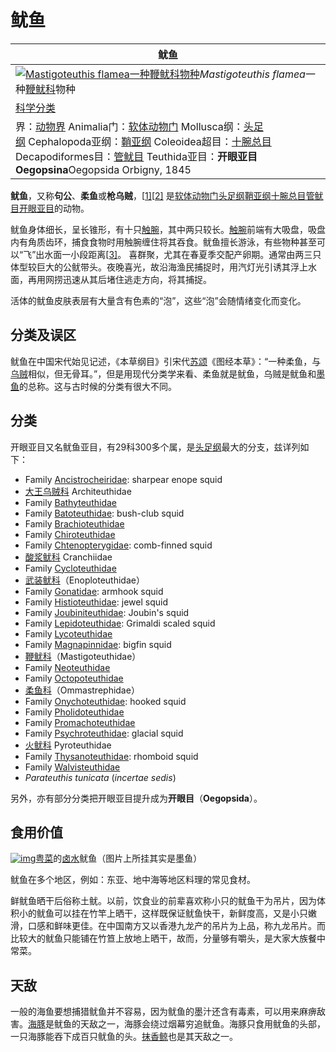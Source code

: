 # 鱿鱼

| 鱿鱼                                       |
| ---------------------------------------- |
| [![Mastigoteuthis flamea一种鞭鱿科物种](https://upload.wikimedia.org/wikipedia/commons/thumb/e/e4/Mastigoteuthis_flammea.jpg/200px-Mastigoteuthis_flammea.jpg)](https://zh.wikipedia.org/wiki/File:Mastigoteuthis_flammea.jpg)*Mastigoteuthis flamea*一种[鞭鱿科](https://zh.wikipedia.org/w/index.php?title=%E9%9E%AD%E9%B1%BF%E7%A7%91&action=edit&redlink=1)物种 |
| [科学分类](https://zh.wikipedia.org/wiki/%E7%A7%91%E5%AD%B8%E5%88%86%E9%A1%9E) |
| 界：[动物界](https://zh.wikipedia.org/wiki/%E5%8A%A8%E7%89%A9%E7%95%8C) Animalia门：[软体动物门](https://zh.wikipedia.org/wiki/%E8%BD%AF%E4%BD%93%E5%8A%A8%E7%89%A9%E9%97%A8) Mollusca纲：[头足纲](https://zh.wikipedia.org/wiki/%E5%A4%B4%E8%B6%B3%E7%BA%B2) Cephalopoda亚纲：[鞘亚纲](https://zh.wikipedia.org/wiki/%E9%9E%98%E4%BA%9E%E7%B6%B1) Coleoidea超目：[十腕总目](https://zh.wikipedia.org/wiki/%E5%8D%81%E8%85%95%E7%B8%BD%E7%9B%AE)Decapodiformes目：[管鱿目](https://zh.wikipedia.org/wiki/%E7%AE%A1%E9%AD%B7%E7%9B%AE) Teuthida亚目：**开眼亚目 Oegopsina**Oegopsida Orbigny, 1845 |

**鱿鱼**，又称**句公**、**柔鱼**或**枪乌贼**，[[1\]](https://zh.wikipedia.org/wiki/%E9%B1%BF%E9%B1%BC#cite_note-.E6.AC.A7.E7.91.9E.E6.9C.A81990-1)[[2\]](https://zh.wikipedia.org/wiki/%E9%B1%BF%E9%B1%BC#cite_note-.E5.8E.A6.E9.97.A8.E5.B8.82.E9.A5.AE.E9.A3.9F.E4.B8.9A.E5.85.AC.E5.8F.B81981-2) 是[软体动物门](https://zh.wikipedia.org/wiki/%E8%BD%AF%E4%BD%93%E5%8A%A8%E7%89%A9%E9%97%A8)[头足纲](https://zh.wikipedia.org/wiki/%E5%A4%B4%E8%B6%B3%E7%BA%B2)[鞘亚纲](https://zh.wikipedia.org/wiki/%E9%9E%98%E4%BA%9E%E7%B6%B1)[十腕总目](https://zh.wikipedia.org/wiki/%E5%8D%81%E8%85%95%E7%B8%BD%E7%9B%AE)[管鱿目](https://zh.wikipedia.org/wiki/%E7%AE%A1%E9%B1%BF%E7%9B%AE)[开眼亚目](https://zh.wikipedia.org/wiki/%E9%96%8B%E7%9C%BC%E4%BA%9E%E7%9B%AE)的动物。

鱿鱼身体细长，呈长锥形，有十只[触腕](https://zh.wikipedia.org/wiki/%E8%A7%B8%E8%85%95)，其中两只较长。[触腕](https://zh.wikipedia.org/wiki/%E8%A7%B8%E8%85%95)前端有大吸盘，吸盘内有角质齿环，捕食食物时用触腕缠住将其吞食。鱿鱼擅长游泳，有些物种甚至可以“飞”出水面一小段距离[[3\]](https://zh.wikipedia.org/wiki/%E9%B1%BF%E9%B1%BC#cite_note-3)。 喜群聚，尤其在春夏季交配产卵期。通常由两三只体型较巨大的公鱿带头。夜晚喜光，故沿海渔民捕捉时，用汽灯光引诱其浮上水面，再用网捞迅速从其后堵住逃走方向，将其捕捉。

活体的鱿鱼皮肤表层有大量含有色素的“泡”，这些“泡”会随情绪变化而变化。

## 分类及误区

鱿鱼在中国宋代始见记述，《本草纲目》引宋代[苏颂](https://zh.wikipedia.org/wiki/%E8%98%87%E9%A0%8C)《图经本草》：“一种柔鱼，与[乌贼](https://zh.wikipedia.org/wiki/%E4%B9%8C%E8%B4%BC)相似，但无骨耳。”，但是用现代分类学来看、柔鱼就是鱿鱼，乌贼是鱿鱼和[墨鱼](https://zh.wikipedia.org/wiki/%E5%A2%A8%E9%AD%9A)的总称。这与古时候的分类有很大不同。

## 分类

开眼亚目又名鱿鱼亚目，有29科300多个属，是[头足纲](https://zh.wikipedia.org/wiki/%E9%A0%AD%E8%B6%B3%E7%B6%B1)最大的分支，兹详列如下：

- Family [Ancistrocheiridae](https://zh.wikipedia.org/w/index.php?title=Sharpear_Enope_Squid&action=edit&redlink=1): sharpear enope squid
- [大王乌贼科](https://zh.wikipedia.org/w/index.php?title=%E5%A4%A7%E7%8E%8B%E7%83%8F%E8%B3%8A%E7%A7%91&action=edit&redlink=1) Architeuthidae
- Family [Bathyteuthidae](https://zh.wikipedia.org/w/index.php?title=Bathyteuthis&action=edit&redlink=1)
- Family [Batoteuthidae](https://zh.wikipedia.org/w/index.php?title=Bush-club_Squid&action=edit&redlink=1): bush-club squid
- Family [Brachioteuthidae](https://zh.wikipedia.org/w/index.php?title=Brachioteuthidae&action=edit&redlink=1)
- Family [Chiroteuthidae](https://zh.wikipedia.org/w/index.php?title=Chiroteuthidae&action=edit&redlink=1)
- Family [Chtenopterygidae](https://zh.wikipedia.org/w/index.php?title=Chtenopteryx&action=edit&redlink=1): comb-finned squid
- [酸浆鱿科](https://zh.wikipedia.org/w/index.php?title=%E9%85%B8%E6%BC%BF%E9%AD%B7%E7%A7%91&action=edit&redlink=1) Cranchiidae
- Family [Cycloteuthidae](https://zh.wikipedia.org/w/index.php?title=Cycloteuthidae&action=edit&redlink=1)
- [武装鱿科](https://zh.wikipedia.org/w/index.php?title=%E6%AD%A6%E8%A3%85%E9%B1%BF%E7%A7%91&action=edit&redlink=1)（Enoploteuthidae）
- Family [Gonatidae](https://zh.wikipedia.org/w/index.php?title=Gonatidae&action=edit&redlink=1): armhook squid
- Family [Histioteuthidae](https://zh.wikipedia.org/w/index.php?title=Histioteuthis&action=edit&redlink=1): jewel squid
- Family [Joubiniteuthidae](https://zh.wikipedia.org/w/index.php?title=Joubin%27s_Squid&action=edit&redlink=1): Joubin's squid
- Family [Lepidoteuthidae](https://zh.wikipedia.org/w/index.php?title=Grimaldi_Scaled_Squid&action=edit&redlink=1): Grimaldi scaled squid
- Family [Lycoteuthidae](https://zh.wikipedia.org/w/index.php?title=Lycoteuthidae&action=edit&redlink=1)
- Family [Magnapinnidae](https://zh.wikipedia.org/w/index.php?title=Bigfin_squid&action=edit&redlink=1): bigfin squid
- [鞭鱿科](https://zh.wikipedia.org/w/index.php?title=%E9%9E%AD%E9%B1%BF%E7%A7%91&action=edit&redlink=1)（Mastigoteuthidae）
- Family [Neoteuthidae](https://zh.wikipedia.org/w/index.php?title=Neoteuthidae&action=edit&redlink=1)
- Family [Octopoteuthidae](https://zh.wikipedia.org/w/index.php?title=Octopoteuthidae&action=edit&redlink=1)
- [柔鱼科](https://zh.wikipedia.org/w/index.php?title=%E6%9F%94%E9%B1%BC%E7%A7%91&action=edit&redlink=1)（Ommastrephidae）
- Family [Onychoteuthidae](https://zh.wikipedia.org/w/index.php?title=Onychoteuthidae&action=edit&redlink=1): hooked squid
- Family [Pholidoteuthidae](https://zh.wikipedia.org/w/index.php?title=Pholidoteuthis&action=edit&redlink=1)
- Family [Promachoteuthidae](https://zh.wikipedia.org/w/index.php?title=Promachoteuthis&action=edit&redlink=1)
- Family [Psychroteuthidae](https://zh.wikipedia.org/w/index.php?title=Glacial_Squid&action=edit&redlink=1): glacial squid
- [火鱿科](https://zh.wikipedia.org/w/index.php?title=%E7%81%AB%E9%AD%B7%E7%A7%91&action=edit&redlink=1) Pyroteuthidae
- Family [Thysanoteuthidae](https://zh.wikipedia.org/w/index.php?title=Thysanoteuthis&action=edit&redlink=1): rhomboid squid
- Family [Walvisteuthidae](https://zh.wikipedia.org/w/index.php?title=Walvisteuthis&action=edit&redlink=1)
- *Parateuthis tunicata* (*incertae sedis*)

另外，亦有部分分类把开眼亚目提升成为**开眼目**（**Oegopsida**）。

## 食用价值

[![img](https://upload.wikimedia.org/wikipedia/commons/thumb/7/7c/Orangesquid.jpg/250px-Orangesquid.jpg)](https://zh.wikipedia.org/wiki/File:Orangesquid.jpg)[粤菜](https://zh.wikipedia.org/wiki/%E7%B2%B5%E8%8F%9C)的[卤水](https://zh.wikipedia.org/wiki/%E6%BB%B7%E6%B0%B4)鱿鱼（图片上所挂其实是墨鱼）

鱿鱼在多个地区，例如：东亚、地中海等地区料理的常见食材。

鲜鱿鱼晒干后俗称土鱿。以前，饮食业的前辈喜欢称小只的鱿鱼干为吊片，因为体积小的鱿鱼可以挂在竹竿上晒干，这样既保证鱿鱼快干，新鲜度高，又是小只嫩滑，口感和鲜味更佳。在中国南方又以香港九龙产的吊片为上品，称九龙吊片。而比较大的鱿鱼只能铺在竹笪上放地上晒干，故而，分量够有嚼头，是大家大族餐中常菜。

## 天敌

一般的海鱼要想捕猎鱿鱼并不容易，因为鱿鱼的墨汁还含有毒素，可以用来麻痹敌害。[海豚](https://zh.wikipedia.org/wiki/%E6%B5%B7%E8%B1%9A)是鱿鱼的天敌之一，海豚会绕过烟幕穷追鱿鱼。海豚只食用鱿鱼的头部，一只海豚能吞下成百只鱿鱼的头。[抹香鲸](https://zh.wikipedia.org/wiki/%E6%8A%B9%E9%A6%99%E9%B2%B8)也是其天敌之一。


